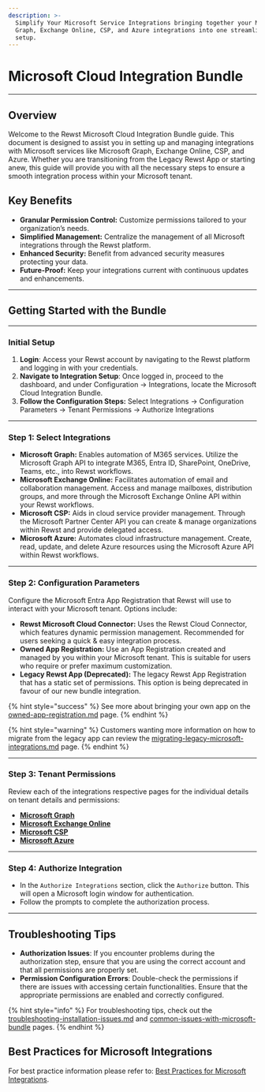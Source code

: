 ```yaml
---
description: >-
  Simplify Your Microsoft Service Integrations bringing together your Microsoft
  Graph, Exchange Online, CSP, and Azure integrations into one streamlined
  setup.
---
```


# Microsoft Cloud Integration Bundle

***

## Overview

Welcome to the Rewst Microsoft Cloud Integration Bundle guide. This document is designed to assist you in setting up and managing integrations with Microsoft services like Microsoft Graph, Exchange Online, CSP, and Azure. Whether you are transitioning from the Legacy Rewst App or starting anew, this guide will provide you with all the necessary steps to ensure a smooth integration process within your Microsoft tenant.

## Key Benefits

* **Granular Permission Control:** Customize permissions tailored to your organization’s needs.
* **Simplified Management:** Centralize the management of all Microsoft integrations through the Rewst platform.
* **Enhanced Security:** Benefit from advanced security measures protecting your data.
* **Future-Proof:** Keep your integrations current with continuous updates and enhancements.

***

## Getting Started with the Bundle

***

### **Initial Setup**

1. **Login**: Access your Rewst account by navigating to the Rewst platform and logging in with your credentials.
2. **Navigate to Integration Setup**: Once logged in, proceed to the dashboard, and under Configuration -> Integrations, locate the Microsoft Cloud Integration Bundle.
3. **Follow the Configuration Steps:** Select Integrations -> Configuration Parameters -> Tenant Permissions -> Authorize Integrations

***

### Step 1: Select Integrations

* **Microsoft Graph:** Enables automation of M365 services. Utilize the Microsoft Graph API to integrate M365, Entra ID, SharePoint, OneDrive, Teams, etc., into Rewst workflows.
* **Microsoft Exchange Online:** Facilitates automation of email and collaboration management. Access and manage mailboxes, distribution groups, and more through the Microsoft Exchange Online API within your Rewst workflows.
* **Microsoft CSP:** Aids in cloud service provider management. Through the Microsoft Partner Center API you can create & manage organizations within Rewst and provide delegated access.
* **Microsoft Azure:** Automates cloud infrastructure management. Create, read, update, and delete Azure resources using the Microsoft Azure API within Rewst workflows.

***

### Step 2: Configuration Parameters

Configure the Microsoft Entra App Registration that Rewst will use to interact with your Microsoft tenant. Options include:

* **Rewst Microsoft Cloud Connector:** Uses the Rewst Cloud Connector, which features dynamic permission management. Recommended for users seeking a quick & easy integration process.
* **Owned App Registration:** Use an App Registration created and managed by you within your Microsoft tenant. This is suitable for users who require or prefer maximum customization.
* **Legacy Rewst App (Deprecated):** The legacy Rewst App Registration that has a static set of permissions. This option is being deprecated in favour of our new bundle integration.

{% hint style="success" %}
See more about bringing your own app on the [owned-app-registration.md](owned-app-registration.md "mention") page.
{% endhint %}

{% hint style="warning" %}
Customers wanting more information on how to migrate from the legacy app can review the [migrating-legacy-microsoft-integrations.md](migrating-legacy-microsoft-integrations.md "mention") page.
{% endhint %}

***

### Step 3: Tenant Permissions&#x20;

Review each of the integrations respective pages for the individual details on tenant details and permissions:

* [**Microsoft Graph**](microsoft-graph/microsoft-graph-integration-setup.md)&#x20;
* [**Microsoft Exchange Online**](microsoft-exchange-online/microsoft-exchange-online.md)
* [**Microsoft CSP**](microsoft-csp/microsoft-csp-integration-setup.md)
* [**Microsoft Azure**](microsoft-azure/microsoft-azure-integration-setup.md)

***

### **Step 4: Authorize Integration**

* In the `Authorize Integrations` section, click the `Authorize` button. This will open a Microsoft login window for authentication.
* Follow the prompts to complete the authorization process.

***

## **Troubleshooting Tips**

* **Authorization Issues**: If you encounter problems during the authorization step, ensure that you are using the correct account and that all permissions are properly set.
* **Permission Configuration Errors**: Double-check the permissions if there are issues with accessing certain functionalities. Ensure that the appropriate permissions are enabled and correctly configured.

{% hint style="info" %}
For troubleshooting tips, check out the [troubleshooting-installation-issues.md](troubleshooting-installation-issues.md "mention") and [common-issues-with-microsoft-bundle](common-issues-with-microsoft-bundle/ "mention") pages.
{% endhint %}

## **Best Practices for Microsoft Integrations**

For best practice information please refer to: [Best Practices for Microsoft Integrations](https://docs.rewst.help/documentation/integrations/cloud/authorization-best-practices).
